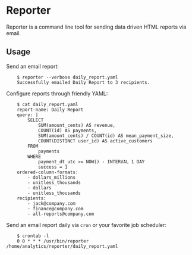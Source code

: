 # Reporter
Reporter is a command line tool for sending data driven HTML reports via email.

## Usage

Send an email report:

        $ reporter --verbose daily_report.yaml
        Successfully emailed Daily Report to 3 recipients.

Configure reports through friendly YAML:

        $ cat daily_report.yaml
        report-name: Daily Report
        query: |
            SELECT
                SUM(amount_cents) AS revenue,
                COUNT(id) AS payments,
                SUM(amount_cents) / COUNT(id) AS mean_payment_size,
                COUNT(DISTINCT user_id) AS active_customers
            FROM
                payments
            WHERE
                payment_dt_utc >= NOW() - INTERVAL 1 DAY
                success = 1
        ordered-column-formats:
            - dollars_millions
            - unitless_thousands
            - dollars
            - unitless_thousands
        recipients:
            - jack@company.com
            - finance@company.com
            - all-reports@company.com


Send an email report daily via `cron` or your favorite job scheduler:

        $ crontab -l
        0 0 * * * /usr/bin/reporter /home/analytics/reporter/daily_report.yaml

